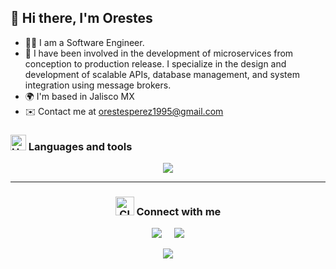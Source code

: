 ## 👋 Hi there, I'm Orestes

- 👨‍💻 I am a Software Engineer.
- 🚀 I have been involved in the development of microservices from conception to production release. I specialize in the design and development of scalable APIs, database management, and system integration using message brokers. 
- 🌍 I'm based in Jalisco MX
- ✉️ Contact me at orestesperez1995@gmail.com 
  
<!-- &nbsp; -->

<h3 align="left">
  <img src="https://raw.githubusercontent.com/Tarikul-Islam-Anik/Animated-Fluent-Emojis/master/Emojis/Objects/Hammer%20and%20Wrench.png" alt="Hammer and Wrench" width="25" height="25" />
  Languages and tools
</h3>

<p align="center">
  <img src="https://skillicons.dev/icons?i=git,idea,spring,aws,docker,java,scala,python,vscode,linux,mysql,postgres,mongo,kafka,redis,cassandra,&perline=8&theme=light" />
</p>

-------

<h3 align="center">
  <img src="https://raw.githubusercontent.com/Tarikul-Islam-Anik/Animated-Fluent-Emojis/master/Emojis/Objects/Closed%20Mailbox%20with%20Raised%20Flag.png" alt="Closed Mailbox with Raised Flag" width="30" height="30" />
  Connect with me
</h3>

<p align="center">
  <a href="mailto:orestesperez1995@gmail.com?subject=Hola Orestes"><img src="https://img.shields.io/badge/gmail-%23D14836.svg?&style=for-the-badge&logo=gmail&logoColor=white" /></a>&nbsp;&nbsp;&nbsp;&nbsp;
  <a href="https://www.linkedin.com/in/opcruz/"><img src="https://img.shields.io/badge/linkedin-%230077B5.svg?&style=for-the-badge&logo=linkedin&logoColor=white" /></a>
</p>

<!-- ------- -->
<!-- &nbsp; -->

<div align='center'>
<a href="https://www.github.com/opcruz"><img src="https://github-readme-streak-stats.herokuapp.com/?user=opcruz&stroke=64748b&background=ffffff&ring=0891b2&fire=0891b2&currStreakNum=64748b&currStreakLabel=0891b2&sideNums=64748b&sideLabels=64748b&dates=64748b&hide_border=true" /></a>
</div>

